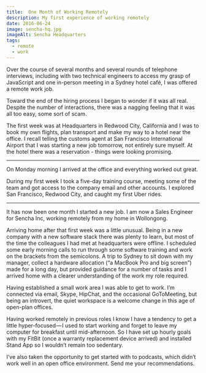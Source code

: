 ```yaml
---
title:  One Month of Working Remotely
description: My first experience of working remotely
date: 2016-06-24
image: sencha-hq.jpg
imageAlt: Sencha Headquarters
tags:
  - remote
  - work
---
```


Over the course of several months and several rounds of telephone interviews, including with two technical engineers to access my grasp of JavaScript and one in-person meeting in a Sydney hotel café, I was offered a remote work job.

Toward the end of the hiring process I began to wonder if it was all real. Despite the number of interactions, there was a nagging feeling that it was all too easy, some sort of scam.

The first week was at Headquarters in Redwood City, California and I was to book my own flights, plan transport and make my way to a hotel near the office. I recall telling the customs agent at San Francisco International Airport that I was starting a new job tomorrow, not entirely sure myself. At the hotel there was a reservation - things were looking promising.

---

On Monday morning I arrived at the office and everything worked out great.

During my first week I took a five-day training course, meeting some of the team and got access to the company email and other accounts. I explored San Francisco, Redwood City, and caught my first Uber rides.

---

It has now been one month I started a new job. I am now a Sales Engineer for Sencha Inc, working remotely from my home in Wollongong.

Arriving home after that first week was a little unusual. Being in a new company with a new software stack there was plenty to learn, but most of the time the colleagues I had met at headquarters were offline. I scheduled some early morning calls to run through some software training and work on the brackets from the semicolons. A trip to Sydney to sit down with my manager, collect a hardware allocation (“a MacBook Pro and big screen”) made for a long day, but provided guidance for a number of tasks and I arrived home with a clearer understanding of the work my role required.

Having established a small work area I was able to get to work. I’m connected via email, Skype, HipChat, and the occasional GoToMeeting, but being an introvert, the quiet workspace is a welcome change in this age of open-plan offices.

Having worked remotely in previous roles I know I have a tendency to get a little hyper-focused — I used to start working and forget to leave my computer for breakfast until mid-afternoon. So I have set up hourly goals with my FitBit (once a warranty replacement device arrived) and installed Stand App so I wouldn’t remain too sedentary.

I’ve also taken the opportunity to get started with to podcasts, which didn’t work well in an open office environment. Send me your recommendations.
